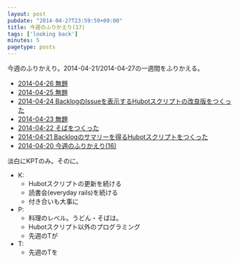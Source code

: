 ```yaml
---
layout: post
pubdate: "2014-04-27T23:59:59+09:00"
title: 今週のふりかえり(17)
tags: ['looking back']
minutes: 5
pagetype: posts
---
```

今週のふりかえり。2014-04-21/2014-04-27の一週間をふりかえる。

- [2014-04-26 無題](http://blog.bouzuya.net/2014/04/26/diary/)
- [2014-04-25 無題](http://blog.bouzuya.net/2014/04/25/diary/)
- [2014-04-24 BacklogのIssueを表示するHubotスクリプトの改良版をつくった](http://blog.bouzuya.net/2014/04/24/diary/)
- [2014-04-23 無題](http://blog.bouzuya.net/2014/04/23/diary/)
- [2014-04-22 そばをつくった](http://blog.bouzuya.net/2014/04/22/diary/)
- [2014-04-21 Backlogのサマリーを得るHubotスクリプトをつくった](http://blog.bouzuya.net/2014/04/21/diary/)
- [2014-04-20 今週のふりかえり(16)](http://blog.bouzuya.net/2014/04/20/diary/)

淡白にKPTのみ。そのに。

- K:
  - Hubotスクリプトの更新を続ける
  - 読書会(everyday rails)を続ける
  - 付き合いも大事に
- P:
  - 料理のレベル。うどん・そばは。
  - Hubotスクリプト以外のプログラミング
  - 先週のTが
- T:
  - 先週のTを

